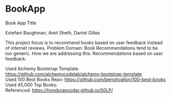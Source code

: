 # BookApp

Book App Title 

Estefani Baughman, Amit Sheth, Daniel Gilles 

This project focus is to recommend books based on user feedback instead of internet reviews. 
Problem Domain: Book Recommendations tend to be too generic. 
How we are addressing this: Recommendations based on user feedback. 

Used Alchemy Bootstrap Template. https://github.com/alchemycodelab/alchemy-bootstrap-template </br>
Used 100 Best Books Repo: https://github.com/benoitvallon/100-best-books </br>
Used 45,000 Top Books: </br>
Referenced: https://hondurancoder.github.io/50LP/
